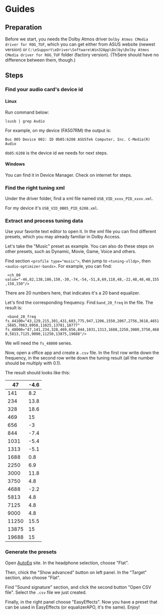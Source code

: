 # Guides

## Preparation

Before we start, you needs the Dolby Atmos driver `Dolby Atmos CMedia driver for ROG_TUF`, which you can get either from ASUS website (newest version) or `C:\eSupport\eDriver\Software\Win32App\Dolby\Dolby Atmos CMedia driver for ROG_TUF` folder (factory version). (ThSere should have no difference between them, though.)

## Steps

### Find your audio card's device id

#### Linux

Run command below:

`lsusb | grep Audio`

For example, on my device (FA507RM) the output is:

`Bus 005 Device 002: ID 0b05:6208 ASUSTek Computer, Inc. C-Media(R) Audio`

`0b05:6208` is the device id we needs for next steps.

#### Windows

You can find it in Device Manager. Check on internet for steps.

### Find the right tuning xml

Under the driver folder, find a xml file named `USB_VID_xxxx_PID_xxxx.xml`.

For my device it's `USB_VID_0B05_PID_6208.xml`.

### Extract and process tuning data

Use your favorite text editor to open it. In the xml file you can find different presets, which you may already familiar in Dolby Access.

Let's take the "Music" preset as example. You can also do these steps on other presets, such as Dynamic, Movie, Game, Voice and others.

Find section `<profile type="music">`, then jump to `<tuning-vlldp>`, then `<audio-optimizer-bands>`. For example, you can find:

` <ch_00 value="-46,82,138,186,150,-30,-74,-54,-51,8,69,118,48,-22,48,48,48,155,150,150"/>`

There are 20 numbers here, that indicates it's a 20 band equalizer.

Let's find the corresponding frequency. Find `band_20_freq` in the file. The result is:

` <band_20_freq fs_44100="43,129,215,301,431,603,775,947,1206,1550,2067,2756,3618,4651,5685,7063,8958,11025,13781,18777" fs_48000="47,141,234,328,469,656,844,1031,1313,1688,2250,3000,3750,4688,5813,7125,9000,11250,13875,19688"/>`

We will need the `fs_48000` series.

Now, open a office app and create a `.csv` file. In the first row write down the frequency, in the second row write down the tuning result (all the number should be multiply with 0.1).

The result should looks like this:

| 47    | -4.6 |
|-------|------|
| 141   | 8.2  |
| 234   | 13.8 |
| 328   | 18.6 |
| 469   | 15   |
| 656   | -3   |
| 844   | -7.4 |
| 1031  | -5.4 |
| 1313  | -5.1 |
| 1688  | 0.8  |
| 2250  | 6.9  |
| 3000  | 11.8 |
| 3750  | 4.8  |
| 4688  | -2.2 |
| 5813  | 4.8  |
| 7125  | 4.8  |
| 9000  | 4.8  |
| 11250 | 15.5 |
| 13875 | 15   |
| 19688 | 15   |

### Generate the presets

Open [AutoEq](https://autoeq.app) site. In the headphone selection, choose "Flat".

Then, chick the "Show advanced" button on left panel. In the "Target" section, also choose "Flat". 

Find "Sound signature" section, and click the second button "Open CSV file". Select the `.csv` file we just created.

Finally, in the right panel choose "EasyEffects". Now you have a preset that can be used in EasyEffects (or equalizerAPO, it's the same). Enjoy!